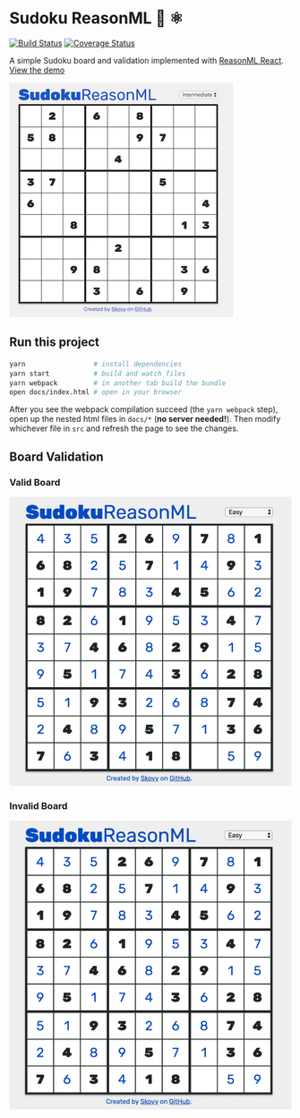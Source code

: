 # Sudoku ReasonML 📝 ⚛️

[![Build Status](https://travis-ci.org/Skovy/sudoku-reasonml.svg?branch=master)](https://travis-ci.org/Skovy/sudoku-reasonml)
[![Coverage Status](https://coveralls.io/repos/github/Skovy/sudoku-reasonml/badge.svg?branch=master)](https://coveralls.io/github/Skovy/sudoku-reasonml?branch=master)

A simple Sudoku board and validation implemented with [ReasonML React](https://reasonml.github.io/reason-react/). [View the demo](https://skovy.github.io/sudoku-reasonml/)

![Sudoku Board](/docs/sudoku.png)

## Run this project

```bash
yarn                 # install dependencies
yarn start           # build and watch files
yarn webpack         # in another tab build the bundle
open docs/index.html # open in your browser
```

After you see the webpack compilation succeed (the `yarn webpack` step), open up 
the nested html files in `docs/*` (**no server needed!**). Then modify whichever 
file in `src` and refresh the page to see the changes.

## Board Validation

### Valid Board

![Valid Sudoku Board](/docs/valid-sudoku.gif)

### Invalid Board

![Valid Sudoku Board](/docs/invalid-sudoku.gif)